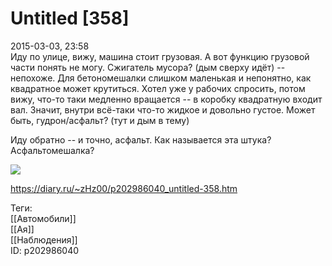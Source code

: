 Untitled [358]
===============

   
 2015-03-03, 23:58   
  Иду по улице, вижу, машина стоит грузовая. А вот функцию грузовой части понять не могу. Сжигатель мусора? (дым сверху идёт) -- непохоже. Для бетономешалки слишком маленькая и непонятно, как квадратное может крутиться. Хотел уже у рабочих спросить, потом вижу, что-то таки медленно вращается -- в коробку квадратную входит вал. Значит, внутри всё-таки что-то жидкое и довольно густое. Может быть, гудрон/асфальт? (тут и дым в тему)   
   
 Иду обратно -- и точно, асфальт. Как называется эта штука? Асфальтомешалка?   
   
   [![](https://i.imgur.com/oqMs22al.jpg)](https://i.imgur.com/oqMs22a.jpg)     
    
 <https://diary.ru/~zHz00/p202986040_untitled-358.htm>   
   
 Теги:   
 [[Автомобили]]   
 [[Ая]]   
 [[Наблюдения]]   
 ID: p202986040